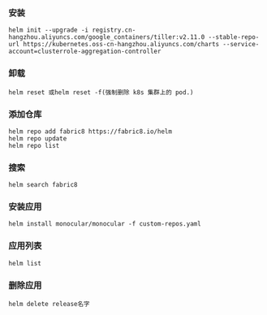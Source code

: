 ### 安装
```
helm init --upgrade -i registry.cn-hangzhou.aliyuncs.com/google_containers/tiller:v2.11.0 --stable-repo-url https://kubernetes.oss-cn-hangzhou.aliyuncs.com/charts --service-account=clusterrole-aggregation-controller
```
### 卸载
```
helm reset 或helm reset -f(强制删除 k8s 集群上的 pod.)
```
### 添加仓库
```
helm repo add fabric8 https://fabric8.io/helm
helm repo update
helm repo list
```
### 搜索
```
helm search fabric8
```
### 安装应用
```
helm install monocular/monocular -f custom-repos.yaml
```

### 应用列表
```
helm list
```
### 删除应用
```
helm delete release名字
```